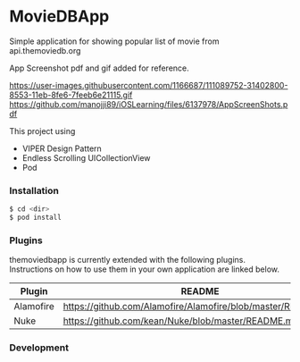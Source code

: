 # MovieDBApp


Simple application for showing popular list of movie from api.themoviedb.org


App Screenshot pdf and gif added for reference.

https://user-images.githubusercontent.com/1166687/111089752-31402800-8553-11eb-8fe6-7feeb6e21115.gif
https://github.com/manojji89/iOSLearning/files/6137978/AppScreenShots.pdf

This project using
  - VIPER Design Pattern
  - Endless Scrolling UICollectionView
  - Pod

### Installation

```sh
$ cd <dir>
$ pod install
```
### Plugins

themoviedbapp is currently extended with the following plugins. Instructions on how to use them in your own application are linked below.

| Plugin | README |
| ------ | ------ |
| Alamofire | https://github.com/Alamofire/Alamofire/blob/master/README.md |
| Nuke | https://github.com/kean/Nuke/blob/master/README.md |


### Development





